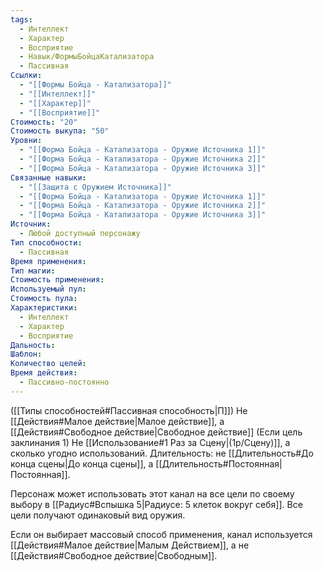 ```yaml
---
tags:
  - Интеллект
  - Характер
  - Восприятие
  - Навык/ФормыБойцаКатализатора
  - Пассивная
Ссылки:
  - "[[Формы Бойца - Катализатора]]"
  - "[[Интеллект]]"
  - "[[Характер]]"
  - "[[Восприятие]]"
Стоимость: "20"
Стоимость выкупа: "50"
Уровни:
  - "[[Форма Бойца - Катализатора - Оружие Источника 1]]"
  - "[[Форма Бойца - Катализатора - Оружие Источника 2]]"
  - "[[Форма Бойца - Катализатора - Оружие Источника 3]]"
Связанные навыки:
  - "[[Защита с Оружием Источника]]"
  - "[[Форма Бойца - Катализатора - Оружие Источника 1]]"
  - "[[Форма Бойца - Катализатора - Оружие Источника 2]]"
  - "[[Форма Бойца - Катализатора - Оружие Источника 3]]"
Источник:
  - Любой доступный персонажу
Тип способности:
  - Пассивная
Время применения: 
Тип магии: 
Стоимость применения: 
Используемый пул: 
Стоимость пула: 
Характеристики:
  - Интеллект
  - Характер
  - Восприятие
Дальность: 
Шаблон: 
Количество целей: 
Время действия:
  - Пассивно-постоянно
---
```

([[Типы способностей#Пассивная способность|П]]) Не [[Действия#Малое действие|Малое действие]], а [[Действия#Свободное действие|Свободное действие]] (Если цель заклинания 1)
Не [[Использование#1 Раз за Сцену|(1р/Сцену)]], а сколько угодно использований.
Длительность: не [[Длительность#До конца сцены|До конца сцены]], а [[Длительность#Постоянная|Постоянная]].

Персонаж может использовать этот канал на все цели по своему выбору в [[Радиус#Вспышка 5|Радиусе: 5 клеток вокруг себя]].  Все цели получают одинаковый вид оружия. 

Если он выбирает массовый способ применения, канал используется [[Действия#Малое действие|Малым Действием]], а не [[Действия#Свободное действие|Свободным]]. 